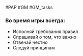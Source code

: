 #PAP #GM #GM_tasks 

### Во время игры всегда:

- Исполняй требования правил 
- Спрашивай о том, что важно 
- Отвечай честно 
- Следуй принципам